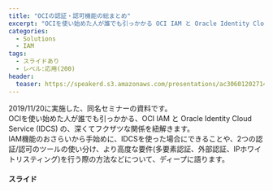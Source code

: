 ```yaml
---
title: "OCIの認証・認可機能の総まとめ"
excerpt: "OCIを使い始めた人が誰でも引っかかる OCI IAM と Oracle Identity Cloud Service (IDCS) の深くてフクザツな関係を紐解きます"
categories:
  - Solutions
  - IAM
tags:
  - スライドあり
  - レベル:応用(200)
header:
  teaser: https://speakerd.s3.amazonaws.com/presentations/ac3060120271495cb8da562b79414c11/slide_0.jpg
---
```


2019/11/20に実施した、同名セミナーの資料です。  
OCIを使い始めた人が誰でも引っかかる、OCI IAM と Oracle Identity Cloud Service (IDCS) の、深くてフクザツな関係を紐解きます。  
IAM機能のおさらいから手始めに、IDCSを使った場合にできることや、2つの認証/認可のツールの使い分け、より高度な要件(多要素認証、外部認証、IPホワイトリスティング)を行う際の方法などについて、ディープに語ります。


#### スライド

<div style="max-width:768px">

<!-- Speakerdeckから Embeded リンクを取得して貼り付け (ここから) -->
<script async class="speakerdeck-embed" data-id="ac3060120271495cb8da562b79414c11" data-ratio="1.77777777777778" src="//speakerdeck.com/assets/embed.js"></script>
<!-- Speakerdeckから Embeded リンクを取得して貼り付け (ここまで) -->

</div>
